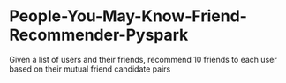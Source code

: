 # People-You-May-Know-Friend-Recommender-Pyspark
Given a list of users and their friends, recommend 10 friends to each user based on their mutual friend candidate pairs
